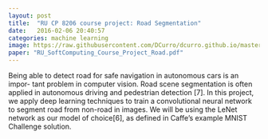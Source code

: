 ```yaml
---
layout: post
title:  "RU CP 8206 course project: Road Segmentation"
date:   2016-02-06 20:40:57
categories: machine learning
image: https://raw.githubusercontent.com/DCurro/dcurro.github.io/master/_assets/road_cover.png
paper: "RU_SoftComputing_Course_Project_Road.pdf"
---
```

Being able to detect road for safe navigation in autonomous cars is an impor- tant problem in computer vision. Road scene segmentation is often applied in autonomous driving and pedestrian detection [7]. In this project, we apply deep learning techniques to train a convolutional neural network to segment road from non-road in images. We will be using the LeNet network as our model of choice[6], as defined in Caffe’s example MNIST Challenge solution.